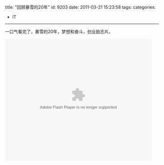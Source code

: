 title: "回顾暴雪的20年"
id: 9203
date: 2011-03-21 15:23:58
tags: 
categories: 
- IT
---

一口气看完了，暴雪的20年，梦想和奋斗，创业励志片。

<object width="480" height="400" data="http://player.youku.com/player.php/sid/XMjQ5MjM5MDE2/v.swf" type="application/x-shockwave-flash">
<param name="align" value="middle" />
<param name="src" value="http://player.youku.com/player.php/sid/XMjQ5MjM5MDE2/v.swf" />
<param name="quality" value="high" />
</object>